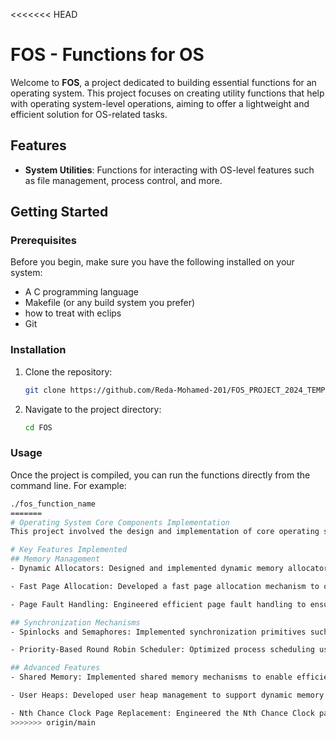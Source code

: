 <<<<<<< HEAD
# FOS - Functions for OS

Welcome to **FOS**, a project dedicated to building essential functions for an operating system. This project focuses on creating utility functions that help with operating system-level operations, aiming to offer a lightweight and efficient solution for OS-related tasks.

## Features

- **System Utilities**: Functions for interacting with OS-level features such as file management, process control, and more.

## Getting Started

### Prerequisites

Before you begin, make sure you have the following installed on your system:

- A C programming language
- Makefile (or any build system you prefer)
- how to treat with eclips
- Git

### Installation

1. Clone the repository:

    ```bash
    git clone https://github.com/Reda-Mohamed-201/FOS_PROJECT_2024_TEMPLATE.git
    ```

2. Navigate to the project directory:

    ```bash
    cd FOS
    ```


### Usage

Once the project is compiled, you can run the functions directly from the command line. For example:

```bash
./fos_function_name
=======
# Operating System Core Components Implementation
This project involved the design and implementation of core operating system components, focusing on memory management, synchronization mechanisms, and process scheduling. The goal was to build a robust and efficient OS foundation with advanced features to enhance system performance and reliability.

# Key Features Implemented
## Memory Management
- Dynamic Allocators: Designed and implemented dynamic memory allocators to efficiently manage system memory.

- Fast Page Allocation: Developed a fast page allocation mechanism to optimize memory usage and reduce latency.

- Page Fault Handling: Engineered efficient page fault handling to ensure smooth execution of processes and minimize downtime.

## Synchronization Mechanisms
- Spinlocks and Semaphores: Implemented synchronization primitives such as spinlocks and semaphores to ensure thread safety and prevent race conditions.

- Priority-Based Round Robin Scheduler: Optimized process scheduling using a priority-based Round Robin algorithm, improving system responsiveness and fairness.

## Advanced Features
- Shared Memory: Implemented shared memory mechanisms to enable efficient inter-process communication (IPC).

- User Heaps: Developed user heap management to support dynamic memory allocation for user-level applications.

- Nth Chance Clock Page Replacement: Engineered the Nth Chance Clock page replacement algorithm to enhance memory management and reduce page faults.
>>>>>>> origin/main
